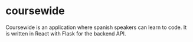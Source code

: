 # coursewide

Coursewide is an application where spanish speakers can learn to code.
It is written in React with Flask for the backend API.